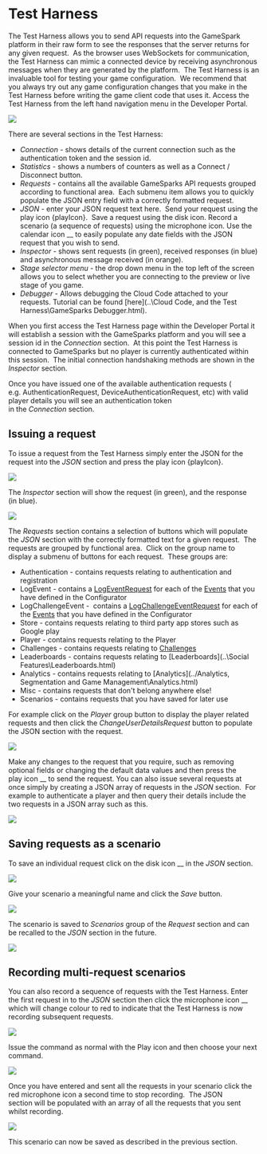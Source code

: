 # Test Harness

The Test Harness allows you to send API requests into the GameSpark platform in their raw form to see the responses that the server returns for any given request.  As the browser uses WebSockets for communication, the Test Harness can mimic a connected device by receiving asynchronous messages when they are generated by the platform.  The Test Harness is an invaluable tool for testing your game configuration.  We recommend that you always try out any game configuration changes that you make in the Test Harness before writing the game client code that uses it. Access the Test Harness from the left hand navigation menu in the Developer Portal.

![](img\TestHarness\1.jpg)

There are several sections in the Test Harness:

  * *Connection* \- shows details of the current connection such as the authentication token and the session id.
  * *Statistics* \- shows a numbers of counters as well as a Connect / Disconnect button.
  * *Requests* \- contains all the available GameSparks API requests grouped according to functional area.  Each submenu item allows you to quickly populate the JSON entry field with a correctly formatted request.
  * *JSON* \- enter your JSON request text here.  Send your request using the play icon {playIcon}.  Save a request using the disk icon. Record a scenario (a sequence of requests) using the microphone icon. Use the calendar icon __ to easily populate any date fields with the JSON request that you wish to send.
  * *Inspector* \- shows sent requests (in green), received responses (in blue) and asynchronous message received (in orange).
  * *Stage selector menu* \- the drop down menu in the top left of the screen allows you to select whether you are connecting to the preview or live stage of you game.
  * *Debugger* \- Allows debugging the Cloud Code attached to your requests. Tutorial can be found [here](..\Cloud Code, and the Test Harness\GameSparks Debugger.html).

When you first access the Test Harness page within the Developer Portal it will establish a session with the GameSparks platform and you will see a session id in the *Connection* section.  At this point the Test Harness is connected to GameSparks but no player is currently authenticated within this session.  The initial connection handshaking methods are shown in the *Inspector* section.

 Once you have issued one of the available authentication requests ( e.g. AuthenticationRequest, DeviceAuthenticationRequest, etc) with valid player details you will see an authentication token in the *Connection* section.

## Issuing a request

To issue a request from the Test Harness simply enter the JSON for the request into the *JSON* section and press the play icon {playIcon}.

![](img\TestHarness\2.png)

The *Inspector* section will show the request (in green), and the response (in blue).

![](img\TestHarness\3.png)

The *Requests* section contains a selection of buttons which will populate the *JSON* section with the correctly formatted text for a given request.  The requests are grouped by functional area.  Click on the group name to display a submenu of buttons for each request.  These groups are:

  * Authentication \- contains requests relating to authentication and registration
  * LogEvent \- contains a [LogEventRequest](/documentation/request-api/player-request-api/logeventrequest) for each of the [Events](https://docs.gamesparks.net/developer-portal/events) that you have defined in the Configurator
  * LogChallengeEvent \-  contains a [LogChallengeEventRequest](/documentation/request-api/challenges-request-api/logchallengeeventrequest) for each of the [Events](https://docs.gamesparks.net/developer-portal/events) that you have defined in the Configurator
  * Store \- contains requests relating to third party app stores such as Google play
  * Player \- contains requests relating to the Player
  * Challenges \- contains requests relating to [Challenges](..\Multiplayer\Challenges.html)
  * Leaderboards \- contains requests relating to [Leaderboards](..\Social Features\Leaderboards.html)
  * Analytics \- contains requests relating to [Analytics](../Analytics, Segmentation and Game Management\Analytics.html)
  * Misc \- contains requests that don't belong anywhere else!
  * Scenarios \- contains requests that you have saved for later use

For example click on the *Player* group button to display the player related requests and then click the *ChangeUserDetailsRequest* button to populate the JSON section with the request.

![](img\TestHarness\4.png)

Make any changes to the request that you require, such as removing optional fields or changing the default data values and then press the play icon __ to send the request. You can also issue several requests at once simply by creating a JSON array of requests in the *JSON* section.  For example to authenticate a player and then query their details include the two requests in a JSON array such as this.

![](img\TestHarness\5.png)

## Saving requests as a scenario

To save an individual request click on the disk icon __ in the *JSON* section.

![](img\TestHarness\6.png)

Give your scenario a meaningful name and click the *Save* button.

![](img\TestHarness\7.png)

The scenario is saved to *Scenarios* group of the *Request* section and can be recalled to the *JSON* section in the future.

![](img\TestHarness\8.png)

## Recording multi-request scenarios

You can also record a sequence of requests with the Test Harness. Enter the first request in to the *JSON* section then click the microphone icon __ which will change colour to red to indicate that the Test Harness is now recording subsequent requests.

![](img\TestHarness\9.png)

Issue the command as normal with the Play icon  and then choose your next command.

![](img\TestHarness\10.png)

Once you have entered and sent all the requests in your scenario click the red microphone icon  a second time to stop recording.  The JSON section will be populated with an array of all the requests that you sent whilst recording.

![](img\TestHarness\11.png)

This scenario can now be saved as described in the previous section.
